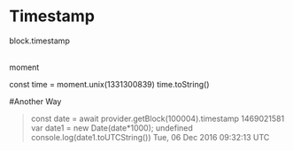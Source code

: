 # Timestamp


block.timestamp

<br/>
moment

const time = moment.unix(1331300839)
time.toString()



#Another Way 
>const date = await provider.getBlock(100004).timestamp
1469021581
> var date1 = new Date(date*1000);
 undefined
>console.log(date1.toUTCString())
 Tue, 06 Dec 2016 09:32:13 UTC
